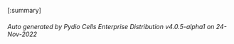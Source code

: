 








[:summary]

###### Auto generated by Pydio Cells Enterprise Distribution v4.0.5-alpha1 on 24-Nov-2022
